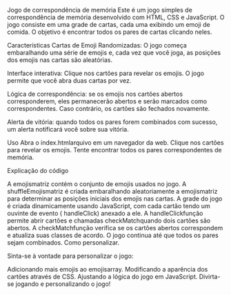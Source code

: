 
Jogo de correspondência de memória
Este é um jogo simples de correspondência de memória desenvolvido com HTML, CSS e JavaScript. O jogo consiste em uma grade de cartas, cada uma exibindo um emoji de comida. O objetivo é encontrar todos os pares de cartas clicando neles.

Características
Cartas de Emoji Randomizadas: O jogo começa embaralhando uma série de emojis e, cada vez que você joga, as posições dos emojis nas cartas são aleatórias.

Interface interativa: Clique nos cartões para revelar os emojis. O jogo permite que você abra duas cartas por vez.

Lógica de correspondência: se os emojis nos cartões abertos corresponderem, eles permanecerão abertos e serão marcados como correspondentes. Caso contrário, os cartões são fechados novamente.

Alerta de vitória: quando todos os pares forem combinados com sucesso, um alerta notificará você sobre sua vitória.

Uso
Abra o index.htmlarquivo em um navegador da web.
Clique nos cartões para revelar os emojis.
Tente encontrar todos os pares correspondentes de memória.

Explicação do código

A emojismatriz contém o conjunto de emojis usados ​​no jogo.
A shuffleEmojismatriz é criada embaralhando aleatoriamente a emojismatriz para determinar as posições iniciais dos emojis nas cartas.
A grade do jogo é criada dinamicamente usando JavaScript, com cada cartão tendo um ouvinte de evento ( handleClick) anexado a ele.
A handleClickfunção permite abrir cartões e chamadas checkMatchquando dois cartões são abertos.
A checkMatchfunção verifica se os cartões abertos correspondem e atualiza suas classes de acordo.
O jogo continua até que todos os pares sejam combinados.
Como personalizar.

Sinta-se à vontade para personalizar o jogo:

Adicionando mais emojis ao emojisarray.
Modificando a aparência dos cartões através de CSS.
Ajustando a lógica do jogo em JavaScript.
Divirta-se jogando e personalizando o jogo!
